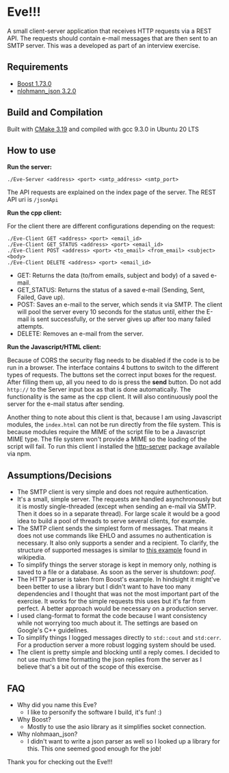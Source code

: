 # Eve!!!
A small client-server application that receives HTTP requests via a REST API. The requests should contain e-mail messages that are then sent to an SMTP server. This was a developed as part of an interview exercise.

## Requirements
- [Boost 1.73.0](https://github.com/boostorg)
- [nlohmann_json 3.2.0](https://github.com/nlohmann/json)

## Build and Compilation
Built with [CMake 3.19](https://cmake.org/) and compiled with gcc 9.3.0 in Ubuntu 20 LTS

## How to use
**Run the server:**

`./Eve-Server <address> <port> <smtp_address> <smtp_port>`

The API requests are explained on the index page of the server. The REST API uri is `/jsonApi`

**Run the cpp client:**

For the client there are different configurations depending on the request:

```
./Eve-Client GET <address> <port> <email_id>
./Eve-Client GET_STATUS <address> <port> <email_id>
./Eve-Client POST <address> <port> <to_email> <from_email> <subject> <body>
./Eve-Client DELETE <address> <port> <email_id>
```

- GET: Returns the data (to/from emails, subject and body) of a saved e-mail.
- GET_STATUS: Returns the status of a saved e-mail (Sending, Sent, Failed, Gave up).
- POST: Saves an e-mail to the server, which sends it via SMTP. The client will pool the server every 10 seconds for the status until, either the E-mail is sent successfully, or the server gives up after too many failed attempts.
- DELETE: Removes an e-mail from the server.

**Run the Javascript/HTML client:**

Because of CORS the security flag needs to be disabled if the code is to be run in a browser. The interface contains 4 buttons to switch to the different types of requests. The buttons set the correct input boxes for the request. After filling them up, all you need to do is press the **send** button. Do not add `http://` to the Server input box as that is done automatically. The functionality is the same as the cpp client. It will also continuously pool the server for the e-mail status after sending.

Another thing to note about this client is that, because I am using Javascript modules, the `index.html` can not be run directly from the file system. This is because modules require the MIME of the script file to be a Javascript MIME type. The file system won't provide a MIME so the loading of the script will fail. To run this client I installed the [http-server](https://www.npmjs.com/package/http-server) package available via npm.

## Assumptions/Decisions
- The SMTP client is very simple and does not require authentication.
- It's a small, simple server. The requests are handled asynchronously but it is mostly single-threaded (except when sending an e-mail via SMTP. Then it does so in a separate thread). For large scale it would be a good idea to build a pool of threads to serve several clients, for example.
- The SMTP client sends the simplest form of messages. That means it does not use commands like EHLO and assumes no authentication is necessary. It also only supports a sender and a recipient. To clarify, the structure of supported messages is similar to [this example](https://en.wikipedia.org/wiki/Simple_Mail_Transfer_Protocol#SMTP_transport_example) found in wikipedia.
- To simplify things the server storage is kept in memory only, nothing is saved to a file or a database. As soon as the server is shutdown: *poof*.
- The HTTP parser is taken from Boost's example. In hindsight it might've been better to use a library but I didn't want to have too many dependencies and I thought that was not the most important part of the exercise. It works for the simple requests this uses but it's far from perfect. A better approach would be necessary on a production server.
- I used clang-format to format the code because I want consistency while not worrying too much about it. The settings are based on Google's C++ guidelines.
- To simplify things I logged messages directly to `std::cout` and `std:cerr`. For a production server a more robust logging system should be used.
- The client is pretty simple and blocking until a reply comes. I decided to not use much time formatting the json replies from the server as I believe that's a bit out of the scope of this exercise.

## FAQ
- Why did you name this Eve?
  - I like to personify the software I build, it's fun! :)
- Why Boost?
  - Mostly to use the asio library as it simplifies socket connection.
- Why nlohmaan_json?
  - I didn't want to write a json parser as well so I looked up a library for this. This one seemed good enough for the job!

Thank you for checking out the Eve!!!

